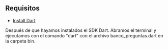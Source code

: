 ## Requisitos

* [Install Dart](https://dart.dev/get-dart)

Después de que hayamos instalados el SDK Dart. Abramos el terminal y ejecutamos con el comando "dart" con el archivo banco_preguntas.dart en la carpeta bin.
